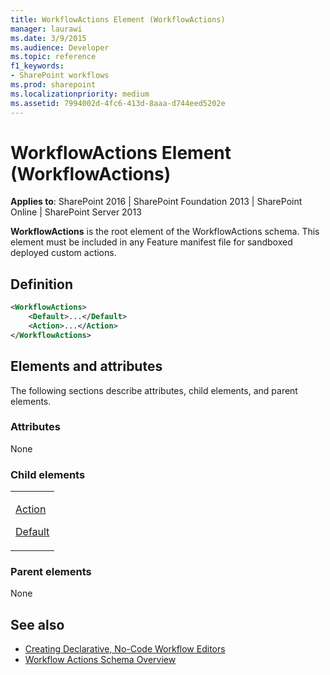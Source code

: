 ```yaml
---
title: WorkflowActions Element (WorkflowActions)
manager: laurawi
ms.date: 3/9/2015
ms.audience: Developer
ms.topic: reference
f1_keywords:
- SharePoint workflows
ms.prod: sharepoint
ms.localizationpriority: medium
ms.assetid: 7994002d-4fc6-413d-8aaa-d744eed5202e
---
```


# WorkflowActions Element (WorkflowActions)

**Applies to**: SharePoint 2016 | SharePoint Foundation 2013 | SharePoint Online | SharePoint Server 2013

**WorkflowActions** is the root element of the WorkflowActions schema. This element must be included in any Feature manifest file for sandboxed deployed custom actions.

## Definition

```XML
<WorkflowActions>
    <Default>...</Default>
    <Action>...</Action>
</WorkflowActions>
```

## Elements and attributes

The following sections describe attributes, child elements, and parent elements.

### Attributes

None

### Child elements

<table>
<colgroup>
<col width="100%" />
</colgroup>
<tbody>
<tr class="odd">
<td align="left"><p><a href="action-element-workflowactions.md">Action</a></p>
<p><a href="default-element-workflowactions.md">Default</a></p></td>
</tr>
</tbody>
</table>

### Parent elements

None


## See also

- [Creating Declarative, No-Code Workflow Editors](https://msdn.microsoft.com/library/office/bb417436.aspx)
- [Workflow Actions Schema Overview](https://msdn.microsoft.com/library/office/bb897626.aspx)





